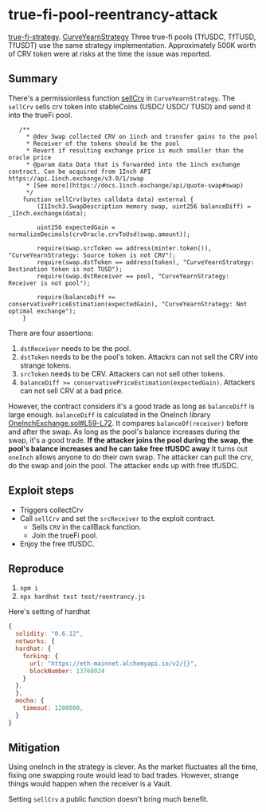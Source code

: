 # true-fi-pool-reentrancy-attack

[true-fi-strategy](https://etherscan.io/address/0xe7f52d4F1C056FbfBF2b377de760510fa088bAef).
[CurveYearnStrategy](https://github.com/trusttoken/smart-contracts/blob/main/contracts/truefi2/strategies/CurveYearnStrategy.sol)
Three true-fi pools (TfUSDC, TfTUSD, TfUSDT) use the same strategy implementation. Approximately 500K worth of CRV token were at risks at the time the issue was reported.

## Summary
There's a permissionless function [sellCrv](https://github.com/trusttoken/smart-contracts/blob/76854d53c5036777286d4392495ef28cd5c5173a/contracts/truefi2/strategies/CurveYearnStrategy.sol#L228-L245) in `CurveYearnStrategy`. The `sellCrv` sells crv token into stableCoins (USDC/ USDC/ TUSD) and send it into the trueFi pool.

```solidity
   /**
     * @dev Swap collected CRV on 1inch and transfer gains to the pool
     * Receiver of the tokens should be the pool
     * Revert if resulting exchange price is much smaller than the oracle price
     * @param data Data that is forwarded into the 1inch exchange contract. Can be acquired from 1Inch API https://api.1inch.exchange/v3.0/1/swap
     * [See more](https://docs.1inch.exchange/api/quote-swap#swap)
     */
    function sellCrv(bytes calldata data) external {
        (I1Inch3.SwapDescription memory swap, uint256 balanceDiff) = _1Inch.exchange(data);

        uint256 expectedGain = normalizeDecimals(crvOracle.crvToUsd(swap.amount));

        require(swap.srcToken == address(minter.token()), "CurveYearnStrategy: Source token is not CRV");
        require(swap.dstToken == address(token), "CurveYearnStrategy: Destination token is not TUSD");
        require(swap.dstReceiver == pool, "CurveYearnStrategy: Receiver is not pool");

        require(balanceDiff >= conservativePriceEstimation(expectedGain), "CurveYearnStrategy: Not optimal exchange");
    }
```

There are four assertions:
1. `dstReceiver` needs to be the pool.
2. `dstToken` needs to be the pool's token. Attackrs can not sell the CRV into strange tokens.
3. `srcToken` needs to be CRV. Attackers can not sell other tokens.
4. `balanceDiff >= conservativePriceEstimation(expectedGain)`.  Attackers can not sell CRV at a bad price. 


However, the contract considers it's a good trade as long as `balanceDiff` is large enough. `balanceDiff` is calculated in the OneInch library
[OneInchExchange.sol#L59-L72](https://github.com/trusttoken/smart-contracts/blob/76854d53c5036777286d4392495ef28cd5c5173a/contracts/truefi2/libraries/OneInchExchange.sol#L59-L72). It compares `balanceOf(receiver)` before and after the swap. As long as the pool's balance increases during the swap, it's a good trade. **If the attacker joins the pool during the swap, the pool's balance increases and he can take free tfUSDC away** It turns out `oneInch` allows anyone to do their own swap. The attacker can pull the crv, do the swap and join the pool. The attacker ends up with free tfUSDC.

## Exploit steps
* Triggers collectCrv
* Call `sellCrv` and set the `srcReceiver` to the exploit contract.
  * Sells `CRV` in the callBack function.
  * Join the trueFi pool.
* Enjoy the free tfUSDC.

## Reproduce
1. `npm i`
2. `npx hardhat test test/reentrancy.js`

Here's setting of hardhat
```js
{
  solidity: "0.6.12",
  networks: {
  hardhat: {
    forking: {
      url: "https://eth-mainnet.alchemyapi.io/v2/{}",
      blockNumber: 13760924
    }
  },
  }, 
  mocha: {
    timeout: 1200000,
  }
}
```
## Mitigation
Using oneInch in the strategy is clever. As the market fluctuates all the time, 
fixing one swapping route would lead to bad trades. However, strange things would happen when the receiver is a Vault.

Setting `sellCrv` a public function doesn't bring much benefit.



